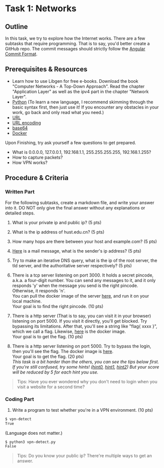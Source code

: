 # Task 1: Networks

## Outline

In this task, we try to explore how the Internet works. There are a few subtasks that require programming. That is to say, you'd better create a GitHub repo. The commit messages should strictly follow the [Angular Commit Format](https://gist.github.com/brianclements/841ea7bffdb01346392c).

## Prerequisites & Resources 

- Learn how to use Libgen for free e-books. Download the book "Computer Networks - A Top-Down Approach". Read the chapter "Application Layer" as well as the ipv4 part in the chapter "Network Layer".  
- [Python](https://docs.python.org/3/tutorial/index.html) (To learn a new language, I recommend skimming through the basic syntax first, then just use it! If you encounter any obstacles in your work, go back and only read what you need.)
- [URL](https://en.wikipedia.org/wiki/URL)
- [URL encoding](https://en.wikipedia.org/wiki/URL_encoding)
- [base64](https://en.wikipedia.org/wiki/Base64)
- [Docker](https://docker-curriculum.com/)

Upon Finishing, try ask yourself a few questions to get prepared.  

- What is 0.0.0.0, 127.0.0.1, 192.168.1.1, 255.255.255.255, 192.168.1.255?
- How to capture packets?
- How VPN works?

## Procedure & Criteria

### Written Part

For the following subtasks, create a markdown file, and write your answer into it. DO NOT only give the final answer without any explanations or detailed steps.

1. What is your private ip and public ip? (5 pts)

2. What is the ip address of hust.edu.cn? (5 pts)

3. How many hops are there between your host and example.com? (5 pts)

4. [Here](./attachment0) is a mail message, what is the sender's ip address? (5 pts)

5. Try to make an iterative DNS query, what is the ip of the root server, the tld server, and the authoritative server respectively? (5 pts)

6. There is a tcp server listening on port 3000. It holds a secret pincode, a.k.a. a four-digit number. You can send any messages to it, and it only responds 'y' when the message you send is the right pincode. Otherwise, it responds 'n'.  
You can pull the docker image of the server [here](https://hub.docker.com/repository/docker/lesliejiang/pincode/general), and run it on your local machine.  
Your goal is to find the right pincode. (10 pts)

7. There is a http server (That is to say, you can visit it in your browser) listening on port 5000. If you visit it directly, you'll get blocked. Try bypassing its limitations. After that, you'll see a string like "flag{ xxxx }", which we call a flag. Likewise, [here](https://hub.docker.com/repository/docker/lesliejiang/header/general) is the docker image.  
Your goal is to get the flag. (10 pts)

8. There is a http server listening on port 5000. Try to bypass the login, then you'll see the flag. The docker image is [here](https://hub.docker.com/repository/docker/lesliejiang/cookies/general).  
Your goal is to get the flag. (20 pts)  
*This task is a bit harder than the others, you can see the tips below first. If you're still confused, try some hints! ([hint0](./hint0), [hint1](./hint1), [hint2](./hint2)) But your score will be reduced by 5 for each hint you use.*  
> Tips: Have you ever wondered why you don't need to login when you visit a website for a second time?

### Coding Part

1. Write a program to test whether you're in a VPN environment. (10 pts)
```bash
$ vpn-detect
True
```
(Language does not matter.)
```bash
$ python3 vpn-detect.py
False
```
> Tips: Do you know your public ip? There're multiple ways to get an answer.
